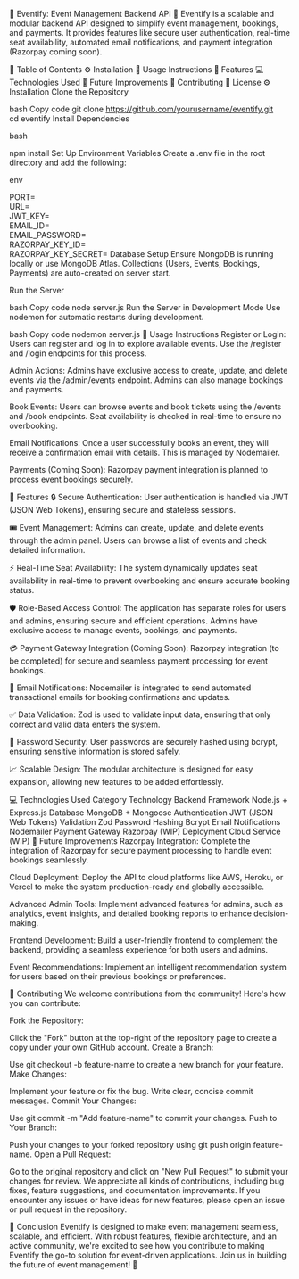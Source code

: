 🎉 Eventify: Event Management Backend API 🚀
Eventify is a scalable and modular backend API designed to simplify event management, bookings, and payments. It provides features like secure user authentication, real-time seat availability, automated email notifications, and payment integration (Razorpay coming soon).

📑 Table of Contents
⚙️ Installation
🎯 Usage Instructions
🚀 Features
💻 Technologies Used
🚀 Future Improvements
🤝 Contributing
📄 License
⚙️ Installation
Clone the Repository

bash
Copy code
git clone https://github.com/yourusername/eventify.git  
cd eventify
Install Dependencies

bash

npm install
Set Up Environment Variables
Create a .env file in the root directory and add the following:

env

PORT=<your-port-number>  
URL=<your-mongodb-uri>  
JWT_KEY=<your-jwt-secret-key>  
EMAIL_ID=<your-email-id>  
EMAIL_PASSWORD=<your-email-password>  
RAZORPAY_KEY_ID=<your-razorpay-key-id>  
RAZORPAY_KEY_SECRET=<your-razorpay-key-secret>
Database Setup
Ensure MongoDB is running locally or use MongoDB Atlas.
Collections (Users, Events, Bookings, Payments) are auto-created on server start.

Run the Server

bash
Copy code
node server.js
Run the Server in Development Mode
Use nodemon for automatic restarts during development.

bash
Copy code
nodemon server.js
🎯 Usage Instructions
Register or Login:
Users can register and log in to explore available events. Use the /register and /login endpoints for this process.

Admin Actions:
Admins have exclusive access to create, update, and delete events via the /admin/events endpoint.
Admins can also manage bookings and payments.

Book Events:
Users can browse events and book tickets using the /events and /book endpoints.
Seat availability is checked in real-time to ensure no overbooking.

Email Notifications:
Once a user successfully books an event, they will receive a confirmation email with details. This is managed by Nodemailer.

Payments (Coming Soon):
Razorpay payment integration is planned to process event bookings securely.

🚀 Features
🔒 Secure Authentication:
User authentication is handled via JWT (JSON Web Tokens), ensuring secure and stateless sessions.

🎟️ Event Management:
Admins can create, update, and delete events through the admin panel.
Users can browse a list of events and check detailed information.

⚡ Real-Time Seat Availability:
The system dynamically updates seat availability in real-time to prevent overbooking and ensure accurate booking status.

🛡️ Role-Based Access Control:
The application has separate roles for users and admins, ensuring secure and efficient operations.
Admins have exclusive access to manage events, bookings, and payments.

💳 Payment Gateway Integration (Coming Soon):
Razorpay integration (to be completed) for secure and seamless payment processing for event bookings.

📧 Email Notifications:
Nodemailer is integrated to send automated transactional emails for booking confirmations and updates.

✅ Data Validation:
Zod is used to validate input data, ensuring that only correct and valid data enters the system.

🔐 Password Security:
User passwords are securely hashed using bcrypt, ensuring sensitive information is stored safely.

📈 Scalable Design:
The modular architecture is designed for easy expansion, allowing new features to be added effortlessly.

💻 Technologies Used
Category	Technology
Backend Framework	Node.js + Express.js
Database	MongoDB + Mongoose
Authentication	JWT (JSON Web Tokens)
Validation	Zod
Password Hashing	Bcrypt
Email Notifications	Nodemailer
Payment Gateway	Razorpay (WIP)
Deployment	Cloud Service (WIP)
🚀 Future Improvements
Razorpay Integration:
Complete the integration of Razorpay for secure payment processing to handle event bookings seamlessly.

Cloud Deployment:
Deploy the API to cloud platforms like AWS, Heroku, or Vercel to make the system production-ready and globally accessible.

Advanced Admin Tools:
Implement advanced features for admins, such as analytics, event insights, and detailed booking reports to enhance decision-making.

Frontend Development:
Build a user-friendly frontend to complement the backend, providing a seamless experience for both users and admins.

Event Recommendations:
Implement an intelligent recommendation system for users based on their previous bookings or preferences.

🤝 Contributing
We welcome contributions from the community! Here's how you can contribute:

Fork the Repository:

Click the "Fork" button at the top-right of the repository page to create a copy under your own GitHub account.
Create a Branch:

Use git checkout -b feature-name to create a new branch for your feature.
Make Changes:

Implement your feature or fix the bug. Write clear, concise commit messages.
Commit Your Changes:

Use git commit -m "Add feature-name" to commit your changes.
Push to Your Branch:

Push your changes to your forked repository using git push origin feature-name.
Open a Pull Request:

Go to the original repository and click on "New Pull Request" to submit your changes for review.
We appreciate all kinds of contributions, including bug fixes, feature suggestions, and documentation improvements. If you encounter any issues or have ideas for new features, please open an issue or pull request in the repository.

🎉 Conclusion
Eventify is designed to make event management seamless, scalable, and efficient. With robust features, flexible architecture, and an active community, we're excited to see how you contribute to making Eventify the go-to solution for event-driven applications. Join us in building the future of event management! 🚀






